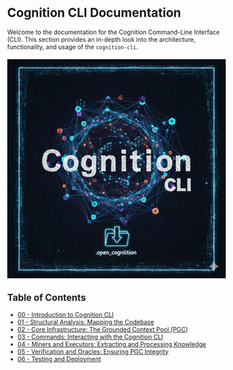 # Cognition CLI Documentation

Welcome to the documentation for the Cognition Command-Line Interface (CLI). This section provides an in-depth look into the architecture, functionality, and usage of the `cognition-cli`.

<div align="center" style="margin-top: 20px; margin-bottom: 20px;">
<img src="./assets/cognition-cli-logo.png" alt="Cognition CLI Logo" width="512"/>
</div>

## Table of Contents

- [00 - Introduction to Cognition CLI](./00_Introduction.md)
- [01 - Structural Analysis: Mapping the Codebase](./01_Structural_Analysis.md)
- [02 - Core Infrastructure: The Grounded Context Pool (PGC)](./02_Core_Infrastructure.md)
- [03 - Commands: Interacting with the Cognition CLI](./03_Commands.md)
- [04 - Miners and Executors: Extracting and Processing Knowledge](./04_Miners_and_Executors.md)
- [05 - Verification and Oracles: Ensuring PGC Integrity](./05_Verification_and_Oracles.md)
- [06 - Testing and Deployment](./06_Testing_and_Deployment.md)
